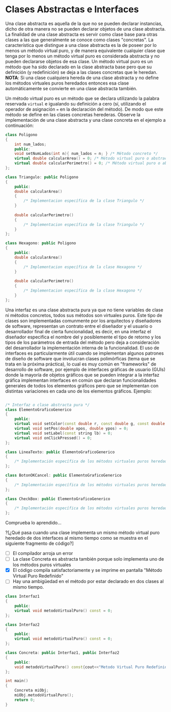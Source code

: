 # Clases Abstractas e Interfaces

Una clase abstracta es aquella de la que no se pueden declarar instancias, dicho de otra manera no se pueden declarar objetos de una clase abstracta. La finalidad de una clase abstracta es servir como clase base para otras clases a las que generalmente se conoce como clases "concretas". La característica que distingue a una clase abstracta es la de poseer por lo menos un método virtual puro, y de manera equivalente cualquier clase que tenga por lo menos un método virtual puro es considerada abstracta y no pueden declararse objetos de esa clase. Un método virtual puro es un método que ha sido declarado en la clase abstracta base pero que su definición (y redefinición) se deja a las clases concretas que le heredan. <b>NOTA</b>: Si una clase cualquiera hereda de una clase abstracta y no define los métodos virtuales puros heredados entonces esa clase automáticamente se convierte en una clase abstracta también.

Un método virtual puro es un método que se declara utilizando la palabra reservada `virtual` e igualando su definición a cero (sí, utilizando el operador de asignación `=` en la declaración del método). De modo que este método se define en las clases concretas herederas. Observe la implementación de una clase abstracta y una clase concreta en el ejemplo a continuación:

```cpp
class Poligono
{
    int num_lados;
    public:
    void setNumLados(int n){ num_lados = n; } /* Método concreto */
    virtual double calcularArea() = 0; /* Método virtual puro o abstracto */
    virtual double calcularPerimetro() = 0; /* Método virtual puro o abstracto */
};

class Triangulo: public Poligono
{
    public:
    double calcularArea()
    {
        /* Implementacion específica de la clase Triangulo */
    }
    
    double calcularPerimetro()
    {
        /* Implementacion específica de la clase Triangulo */
    }
};

class Hexagono: public Poligono
{
    public:
    double calcularArea()
    {
        /* Implementacion específica de la clase Hexagono */
    }
    
    double calcularPerimetro()
    {
        /* Implementacion específica de la clase Hexagono */
    }
};
```

Una interfaz es una clase abstracta pura ya que no tiene variables de clase ni métodos concretos, todos sus métodos son virtuales puros. Este tipo de clases son implementadas comunmente por los arquitectos y diseñadores de software, representan un contrato entre el diseñador y el usuario o desarrollador final de cierta funcionalidad, es decir, en una interfaz el diseñador especifica el nombre del y posiblemente el tipo de retorno y los tipos de los parámetros de entrada del método pero deja a consideración del desarrollador la implementación interna de la funcionalidad. El uso de interfaces es particularmente útil cuando se implementan algunos patrones de diseño de software que involucran clases polimórficas (tema que se trata en la próxima práctica), lo cual es muy común en "frameworks" de desarrollo de software, por ejemplo de interfaces gráficas de usuario (GUIs) donde la mayoría de objetos gráficos que se pueden integrar a la interfaz gráfica implementan interfaces en común que declaran funcionalidades generales de todos los elementos gráficos pero que se implementan con distintas variaciones en cada uno de los elementos gráficos. Ejemplo:

```cpp

/* Interfaz o clase abstracta pura */
class ElementoGraficoGenerico
{
    public:
    virtual void setColor(const double r, const double g, const double b) = 0;
    virtual void setPos(double xpos, double ypos) = 0;
    virtual void setLabel(const string lb) = 0;
    virtual void onClickPressed() = 0;
};

class LineaTexto: public ElementoGraficoGenerico
{
    /* Implementación específica de los métodos virtuales puros heredados */
};

class BotonOKCancel: public ElementoGraficoGenerico
{
    /* Implementación específica de los métodos virtuales puros heredados */
};

class CheckBox: public ElementoGraficoGenerico
{
    /* Implementación específica de los métodos virtuales puros heredados */
};
```
Comprueba lo aprendido...

?[¿Qué pasa cuando una clase implementa un mismo método virtual puro heredado de dos interfaces al mismo tiempo como se muestra en el siguiente fragmento de código?]
-[ ] El compilador arroja un error
-[ ] La clase Concreta es abstracta también porque solo implementa uno de los métodos puros virtuales
-[x] El código compila satisfactoriamente y se imprime en pantalla "Método Virtual Puro Redefinido"
-[ ] Hay una ambigüedad en el método por estar declarado en dos clases al mismo tiempo.

```cpp
class Interfaz1
{
	public:
    virtual void metodoVirtualPuro() const = 0;
};

class Interfaz2
{
	public:
    virtual void metodoVirtualPuro() const = 0;
};

class Concreta: public Interfaz1, public Interfaz2
{
	public:
    void metodoVirtualPuro() const{cout<<"Metodo Virtual Puro Redefinido"<<endl;}
};

int main()
{
	Concreta miObj;
	miObj.metodoVirtualPuro();
	return 0;
}
```






